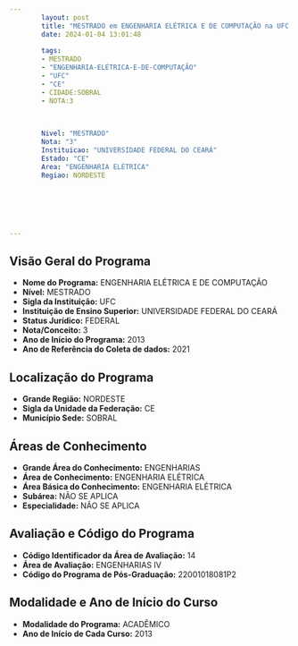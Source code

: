 ```yaml
---
        layout: post
        title: "MESTRADO em ENGENHARIA ELÉTRICA E DE COMPUTAÇÃO na UFC  "
        date: 2024-01-04 13:01:48
     
        tags:
        - MESTRADO
        - "ENGENHARIA-ELÉTRICA-E-DE-COMPUTAÇÃO"
        - "UFC"
        - "CE"
        - CIDADE:SOBRAL
        - NOTA:3
        
       

        Nivel: "MESTRADO"
        Nota: "3"
        Instituicao: "UNIVERSIDADE FEDERAL DO CEARÁ"
        Estado: "CE"
        Area: "ENGENHARIA ELÉTRICA"
        Regiao: NORDESTE
        
        
        
        
        
        
---
```

## Visão Geral do Programa
- **Nome do Programa:** ENGENHARIA ELÉTRICA E DE COMPUTAÇÃO
- **Nível:** MESTRADO
- **Sigla da Instituição:** UFC
- **Instituição de Ensino Superior:** UNIVERSIDADE FEDERAL DO CEARÁ
- **Status Jurídico:** FEDERAL
- **Nota/Conceito:** 3
- **Ano de Início do Programa:** 2013
- **Ano de Referência do Coleta de dados:** 2021

## Localização do Programa
- **Grande Região:** NORDESTE
- **Sigla da Unidade da Federação:** CE
- **Município Sede:** SOBRAL

## Áreas de Conhecimento
- **Grande Área do Conhecimento:** ENGENHARIAS
- **Área de Conhecimento:** ENGENHARIA ELÉTRICA
- **Área Básica do Conhecimento:** ENGENHARIA ELÉTRICA
- **Subárea:** NÃO SE APLICA
- **Especialidade:** NÃO SE APLICA

## Avaliação e Código do Programa
- **Código Identificador da Área de Avaliação:** 14
- **Área de Avaliação:** ENGENHARIAS IV
- **Código do Programa de Pós-Graduação:** 22001018081P2


## Modalidade e Ano de Início do Curso
- **Modalidade do Programa:** ACADÊMICO
- **Ano de Início de Cada Curso:** 2013
